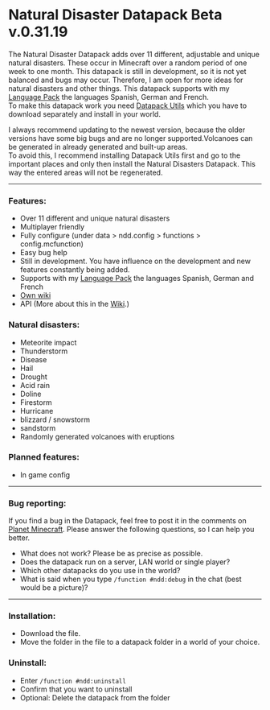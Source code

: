 # Natural Disaster Datapack Beta v.0.31.19

The Natural Disaster Datapack adds over 11 different, adjustable and unique natural disasters. These occur in Minecraft over a random period of one week to one month.
This datapack is still in development, so it is not yet balanced and bugs may occur. Therefore, I am open for more ideas for natural disasters
and other things.
This datapack supports with my [Language Pack](http://adfoc.us/51488274977668) the languages Spanish, German and French.                   
To make this datapack work you need [Datapack Utils](https://www.planetminecraft.com/data-pack/datapack-utils/) which you have to download separately and install in your world.

I always recommend updating to the newest version, because the older versions have some big bugs and are no longer supported.Volcanoes can be generated in already generated and built-up areas.                                                                                 
To avoid this, I recommend installing Datapack Utils first and go to the important places and only then install the Natural Disasters Datapack. This way the entered areas will not be regenerated.

***

### Features:
  - Over 11 different and unique natural disasters
  - Multiplayer friendly
  - Fully configure (under data > ndd.config > functions > config.mcfunction)
  - Easy bug help
  - Still in development. You have influence on the development and new features constantly being added.
  - Supports with my [Language Pack](http://adfoc.us/51488274977668) the languages Spanish, German and French
  - [Own wiki](https://github.com/2mal3/Natural-Disaster-Datapack/wiki)
  - API  (More about this in the [Wiki](https://github.com/2mal3/Natural-Disaster-Datapack/wiki).)


### Natural disasters:
  - Meteorite impact
  - Thunderstorm
  - Disease
  - Hail
  - Drought
  - Acid rain
  - Doline
  - Firestorm
  - Hurricane
  - blizzard / snowstorm
  - sandstorm
  - Randomly generated volcanoes with eruptions


### Planned features:
  - In game config

***

### Bug reporting:                                                                      
  If you find a bug in the Datapack, feel free to post it in the comments on
  [Planet Minecraft](https://www.planetminecraft.com/data-pack/natural-disaster-4574511/). Please answer the following questions, so I can
  help you better.

  - What does not work? Please be as precise as possible.
  - Does the datapack run on a server, LAN world or single player?
  - Which other datapacks do you use in the world?
  - What is said when you type `/function #ndd:debug` in the chat (best would be a picture)?

***

### Installation:
  - Download the file.
  - Move the folder in the file to a datapack folder in a world of your choice.


### Uninstall:
  - Enter `/function #ndd:uninstall`
  - Confirm that you want to uninstall
  - Optional: Delete the datapack from the folder
